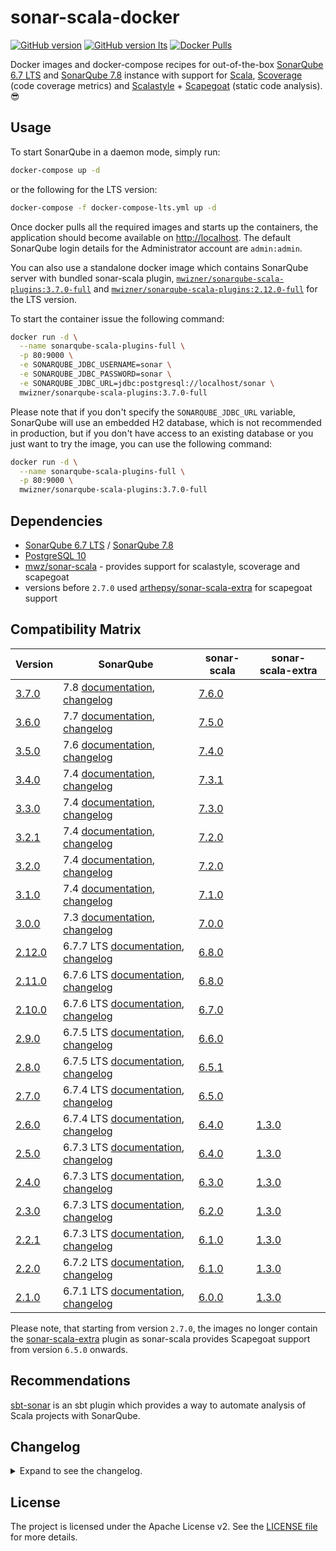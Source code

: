# sonar-scala-docker

[![GitHub version](https://img.shields.io/badge/release-v3.7.0-blue.svg)](https://github.com/mwz/sonarqube-scala-docker/releases)
[![GitHub version lts](<https://img.shields.io/badge/release_(LTS)-v2.12.0-blue.svg>)](https://github.com/mwz/sonarqube-scala-docker/releases)
[![Docker Pulls](https://img.shields.io/docker/pulls/mwizner/sonarqube-scala-plugins.svg)](https://hub.docker.com/r/mwizner/sonarqube-scala-plugins)

Docker images and docker-compose recipes for out-of-the-box
[SonarQube 6.7 LTS](https://www.sonarqube.org/sonarqube-6-7-lts) and
[SonarQube 7.8](https://www.sonarqube.org/sonarqube-7-8) instance with support
for [Scala](http://www.scala-lang.org),
[Scoverage](https://github.com/scoverage/scalac-scoverage-plugin) (code coverage
metrics) and [Scalastyle](http://www.scalastyle.org) +
[Scapegoat](https://github.com/sksamuel/scapegoat) (static code analysis).
:sunglasses:

## Usage

To start SonarQube in a daemon mode, simply run:

```bash
docker-compose up -d
```

or the following for the LTS version:

```bash
docker-compose -f docker-compose-lts.yml up -d
```

Once docker pulls all the required images and starts up the containers, the
application should become available on [http://localhost](http://localhost). The
default SonarQube login details for the Administrator account are `admin:admin`.

You can also use a standalone docker image which contains SonarQube server with
bundled sonar-scala plugin,
[`mwizner/sonarqube-scala-plugins:3.7.0-full`](https://hub.docker.com/r/mwizner/sonarqube-scala-plugins)
and
[`mwizner/sonarqube-scala-plugins:2.12.0-full`](https://hub.docker.com/r/mwizner/sonarqube-scala-plugins)
for the LTS version.

To start the container issue the following command:

```bash
docker run -d \
  --name sonarqube-scala-plugins-full \
  -p 80:9000 \
  -e SONARQUBE_JDBC_USERNAME=sonar \
  -e SONARQUBE_JDBC_PASSWORD=sonar \
  -e SONARQUBE_JDBC_URL=jdbc:postgresql://localhost/sonar \
  mwizner/sonarqube-scala-plugins:3.7.0-full
```

Please note that if you don't specify the `SONARQUBE_JDBC_URL` variable,
SonarQube will use an embedded H2 database, which is not recommended in
production, but if you don't have access to an existing database or you just
want to try the image, you can use the following command:

```bash
docker run -d \
  --name sonarqube-scala-plugins-full \
  -p 80:9000 \
  mwizner/sonarqube-scala-plugins:3.7.0-full
```

## Dependencies

- [SonarQube 6.7 LTS](https://hub.docker.com/_/sonarqube) /
  [SonarQube 7.8](https://hub.docker.com/_/sonarqube)
- [PostgreSQL 10](https://hub.docker.com/_/postgres)
- [mwz/sonar-scala](https://github.com/mwz/sonar-scala) - provides support for
  scalastyle, scoverage and scapegoat
- versions before `2.7.0` used
  [arthepsy/sonar-scala-extra](https://github.com/arthepsy/sonar-scala-extra)
  for scapegoat support

## Compatibility Matrix

<!-- prettier-ignore-start -->
|Version | SonarQube | sonar-scala | sonar-scala-extra|
|--------|-----------|-------------|------------------|
[3.7.0](https://github.com/mwz/sonarqube-scala-docker/releases/tag/3.7.0) | 7.8 [documentation](https://docs.sonarqube.org/7.8), [changelog](https://jira.sonarsource.com/jira/secure/ReleaseNote.jspa?projectId=10930&version=14939) | [7.6.0](https://github.com/mwz/sonar-scala/releases/tag/v7.6.0)
[3.6.0](https://github.com/mwz/sonarqube-scala-docker/releases/tag/3.6.0) | 7.7 [documentation](https://docs.sonarqube.org/7.7), [changelog](https://jira.sonarsource.com/jira/secure/ReleaseNote.jspa?projectId=10930&version=14848) | [7.5.0](https://github.com/mwz/sonar-scala/releases/tag/v7.5.0)
[3.5.0](https://github.com/mwz/sonarqube-scala-docker/releases/tag/3.5.0) | 7.6 [documentation](https://docs.sonarqube.org/7.6), [changelog](https://jira.sonarsource.com/secure/ReleaseNote.jspa?version=14753&projectId=10930) | [7.4.0](https://github.com/mwz/sonar-scala/releases/tag/v7.4.0)
[3.4.0](https://github.com/mwz/sonarqube-scala-docker/releases/tag/3.4.0) | 7.4 [documentation](https://docs.sonarqube.org/7.4), [changelog](https://jira.sonarsource.com/jira/secure/ReleaseNote.jspa?projectId=10930&version=14549) | [7.3.1](https://github.com/mwz/sonar-scala/releases/tag/v7.3.1)
[3.3.0](https://github.com/mwz/sonarqube-scala-docker/releases/tag/3.3.0) | 7.4 [documentation](https://docs.sonarqube.org/7.4), [changelog](https://jira.sonarsource.com/jira/secure/ReleaseNote.jspa?projectId=10930&version=14549) | [7.3.0](https://github.com/mwz/sonar-scala/releases/tag/v7.3.0)
[3.2.1](https://github.com/mwz/sonarqube-scala-docker/releases/tag/3.2.1) | 7.4 [documentation](https://docs.sonarqube.org/7.4), [changelog](https://jira.sonarsource.com/jira/secure/ReleaseNote.jspa?projectId=10930&version=14549) | [7.2.0](https://github.com/mwz/sonar-scala/releases/tag/v7.2.0)
[3.2.0](https://github.com/mwz/sonarqube-scala-docker/releases/tag/3.2.0) | 7.4 [documentation](https://docs.sonarqube.org/7.4), [changelog](https://jira.sonarsource.com/jira/secure/ReleaseNote.jspa?projectId=10930&version=14549) | [7.2.0](https://github.com/mwz/sonar-scala/releases/tag/v7.2.0)
[3.1.0](https://github.com/mwz/sonarqube-scala-docker/releases/tag/3.1.0) | 7.4 [documentation](https://docs.sonarqube.org/7.4), [changelog](https://jira.sonarsource.com/jira/secure/ReleaseNote.jspa?projectId=10930&version=14549) | [7.1.0](https://github.com/mwz/sonar-scala/releases/tag/v7.1.0)
[3.0.0](https://github.com/mwz/sonarqube-scala-docker/releases/tag/3.0.0) | 7.3 [documentation](https://docs.sonarqube.org/display/SONARQUBE73/Documentation), [changelog](https://jira.sonarsource.com/jira/secure/ReleaseNote.jspa?projectId=10930&version=14464) | [7.0.0](https://github.com/mwz/sonar-scala/releases/tag/v7.0.0)
[2.12.0](https://github.com/mwz/sonarqube-scala-docker/releases/tag/2.12.0) | 6.7.7 LTS [documentation](https://docs.sonarqube.org/display/SONARQUBE67/Documentation), [changelog](https://jira.sonarsource.com/jira/secure/ReleaseNote.jspa?projectId=10930&version=14865) | [6.8.0](https://github.com/mwz/sonar-scala/releases/tag/v6.8.0)
[2.11.0](https://github.com/mwz/sonarqube-scala-docker/releases/tag/2.11.0) | 6.7.6 LTS [documentation](https://docs.sonarqube.org/display/SONARQUBE67/Documentation), [changelog](https://jira.sonarsource.com/jira/secure/ReleaseNote.jspa?projectId=10930&version=13972) | [6.8.0](https://github.com/mwz/sonar-scala/releases/tag/v6.8.0) | 
[2.10.0](https://github.com/mwz/sonarqube-scala-docker/releases/tag/2.10.0) | 6.7.6 LTS [documentation](https://docs.sonarqube.org/display/SONARQUBE67/Documentation), [changelog](https://jira.sonarsource.com/jira/secure/ReleaseNote.jspa?projectId=10930&version=13972) | [6.7.0](https://github.com/mwz/sonar-scala/releases/tag/v6.7.0) | 
[2.9.0](https://github.com/mwz/sonarqube-scala-docker/releases/tag/2.9.0) | 6.7.5 LTS [documentation](https://docs.sonarqube.org/display/SONARQUBE67/Documentation), [changelog](https://jira.sonarsource.com/jira/secure/ReleaseNote.jspa?projectId=10930&version=14467) | [6.6.0](https://github.com/mwz/sonar-scala/releases/tag/v6.6.0) | 
[2.8.0](https://github.com/mwz/sonarqube-scala-docker/releases/tag/2.8.0) | 6.7.5 LTS [documentation](https://docs.sonarqube.org/display/SONARQUBE67/Documentation), [changelog](https://jira.sonarsource.com/jira/secure/ReleaseNote.jspa?projectId=10930&version=14467) | [6.5.1](https://github.com/mwz/sonar-scala/releases/tag/v6.5.1) | 
[2.7.0](https://github.com/mwz/sonarqube-scala-docker/releases/tag/2.7.0) | 6.7.4 LTS [documentation](https://docs.sonarqube.org/display/SONARQUBE67/Documentation), [changelog](https://jira.sonarsource.com/jira/secure/ReleaseNote.jspa?projectId=10930&version=14377) | [6.5.0](https://github.com/mwz/sonar-scala/releases/tag/v6.5.0) | 
[2.6.0](https://github.com/mwz/sonarqube-scala-docker/releases/tag/2.6.0) | 6.7.4 LTS [documentation](https://docs.sonarqube.org/display/SONARQUBE67/Documentation), [changelog](https://jira.sonarsource.com/jira/secure/ReleaseNote.jspa?projectId=10930&version=14377) | [6.4.0](https://github.com/mwz/sonar-scala/releases/tag/v6.4.0) | [1.3.0](https://github.com/arthepsy/sonar-scala-extra/releases/tag/v1.3.0)
[2.5.0](https://github.com/mwz/sonarqube-scala-docker/releases/tag/2.5.0) | 6.7.3 LTS [documentation](https://docs.sonarqube.org/display/SONARQUBE67/Documentation), [changelog](https://jira.sonarsource.com/jira/secure/ReleaseNote.jspa?projectId=10930&version=14264) | [6.4.0](https://github.com/mwz/sonar-scala/releases/tag/v6.4.0) | [1.3.0](https://github.com/arthepsy/sonar-scala-extra/releases/tag/v1.3.0)
[2.4.0](https://github.com/mwz/sonarqube-scala-docker/releases/tag/2.4.0) | 6.7.3 LTS [documentation](https://docs.sonarqube.org/display/SONARQUBE67/Documentation), [changelog](https://jira.sonarsource.com/jira/secure/ReleaseNote.jspa?projectId=10930&version=14264) | [6.3.0](https://github.com/mwz/sonar-scala/releases/tag/v6.3.0) | [1.3.0](https://github.com/arthepsy/sonar-scala-extra/releases/tag/v1.3.0)
[2.3.0](https://github.com/mwz/sonarqube-scala-docker/releases/tag/2.3.0) | 6.7.3 LTS [documentation](https://docs.sonarqube.org/display/SONARQUBE67/Documentation), [changelog](https://jira.sonarsource.com/jira/secure/ReleaseNote.jspa?projectId=10930&version=14264) | [6.2.0](https://github.com/mwz/sonar-scala/releases/tag/v6.2.0) | [1.3.0](https://github.com/arthepsy/sonar-scala-extra/releases/tag/v1.3.0)
[2.2.1](https://github.com/mwz/sonarqube-scala-docker/releases/tag/2.2.1) | 6.7.3 LTS [documentation](https://docs.sonarqube.org/display/SONARQUBE67/Documentation), [changelog](https://jira.sonarsource.com/jira/secure/ReleaseNote.jspa?projectId=10930&version=14264) | [6.1.0](https://github.com/mwz/sonar-scala/releases/tag/v6.1.0) | [1.3.0](https://github.com/arthepsy/sonar-scala-extra/releases/tag/v1.3.0)
[2.2.0](https://github.com/mwz/sonarqube-scala-docker/releases/tag/2.2.0) | 6.7.2 LTS [documentation](https://docs.sonarqube.org/display/SONARQUBE67/Documentation), [changelog](https://jira.sonarsource.com/jira/secure/ReleaseNote.jspa?projectId=10930&version=14191) | [6.1.0](https://github.com/mwz/sonar-scala/releases/tag/v6.1.0) | [1.3.0](https://github.com/arthepsy/sonar-scala-extra/releases/tag/v1.3.0)
[2.1.0](https://github.com/mwz/sonarqube-scala-docker/releases/tag/2.1.0) | 6.7.1 LTS [documentation](https://docs.sonarqube.org/display/SONARQUBE67/Documentation), [changelog](https://jira.sonarsource.com/jira/secure/ReleaseNote.jspa?projectId=10930&version=14137) | [6.0.0](https://github.com/mwz/sonar-scala/releases/tag/v6.0.0) | [1.3.0](https://github.com/arthepsy/sonar-scala-extra/releases/tag/v1.3.0)
<!-- prettier-ignore-end -->

Please note, that starting from version `2.7.0`, the images no longer contain
the [sonar-scala-extra](https://github.com/arthepsy/sonar-scala-extra) plugin as
sonar-scala provides Scapegoat support from version `6.5.0` onwards.

## Recommendations

[sbt-sonar](https://github.com/mwz/sbt-sonar) is an sbt plugin which provides a
way to automate analysis of Scala projects with SonarQube.

## Changelog

<details>
  <summary>Expand to see the changelog.</summary>
  <ul>
    <li><strong>3.7.0</strong> - Upgraded sonar-scala to 7.6.0 & SonarQube to 7.8.</li>
    <li><strong>3.6.0</strong> - Upgraded sonar-scala to 7.5.0 & SonarQube to 7.7.</li>
    <li><strong>3.5.0</strong> - Upgraded sonar-scala to 7.4.0 & SonarQube to 7.6.</li>
    <li><strong>3.4.0</strong> - Upgraded sonar-scala to 7.3.1.</li>
    <li><strong>3.3.0</strong> - Upgraded sonar-scala to 7.3.0.</li>
    <li><strong>3.2.1</strong> - Fixed file system permissions.</li>
    <li><strong>3.2.0</strong> - Upgraded sonar-scala to 7.2.0.</li>
    <li><strong>3.1.0</strong> - Upgraded sonar-scala to 7.1.0 & SonarQube to 7.4.</li>
    <li><strong>3.0.0</strong> - Upgraded sonar-scala to 7.0.0 & SonarQube to 7.3.</li>
    <li><strong>2.12.0</strong> - Upgraded SonarQube to 6.7.7 LTS.</li>
    <li><strong>2.11.0</strong> - Upgraded sonar-scala to 6.8.0.</li>
    <li><strong>2.10.0</strong> - Upgraded sonar-scala to 6.7.0 & SonarQube to 6.7.6.</li>
    <li><strong>2.9.0</strong> - Upgraded sonar-scala to 6.6.0.</li>
    <li><strong>2.8.0</strong> - Upgraded sonar-scala to 6.5.1 & SonarQube to 6.7.5.</li>
    <li><strong>2.7.0</strong> - Upgraded sonar-scala to 6.5.0, which brings support for scapegoat.</li>
    <li><strong>2.6.0</strong> - Upgraded SonarQube to 6.7.4.</li>
    <li><strong>2.5.0</strong> - Upgraded sonar-scala to 6.4.0.</li>
    <li><strong>2.4.0</strong> - Upgraded sonar-scala to 6.3.0.</li>
    <li><strong>2.3.0</strong> - Upgraded sonar-scala to 6.2.0.</li>
    <li><strong>2.2.1</strong> - Upgraded SonarQube to 6.7.3 LTS.</li>
    <li><strong>2.2.0</strong> - Upgraded sonar-scala to 6.1.0 & SonarQube to 6.7.2 LTS.</li>
    <li><strong>2.1.0</strong> - Published docker image with Scala plugins to dockerhub
      [mwizner/sonarqube-scala-plugins](https://hub.docker.com/r/mwizner/sonarqube-scala-plugins).</li>
    <li><strong>2.0.0</strong> - SonarQube 6.7.1 LTS.</li>
    <li><strong>1.0.0</strong> - SonarQube 5.6.7 LTS.</li>
  </ul>
</details>

## License

The project is licensed under the Apache License v2. See the
[LICENSE file](LICENSE) for more details.
